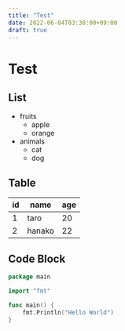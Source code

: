 ```yaml
---
title: "Test"
date: 2022-06-04T03:30:00+09:00
draft: true
---
```


# Test

## List

- fruits
  - apple
  - orange
- animals
  - cat
  - dog

## Table

| id | name | age |
|---|---|---|
| 1 | taro | 20 |
| 2 | hanako | 22 |

## Code Block

```go
package main

import "fmt"

func main() {
    fmt.Println("Hello World")
}
```
